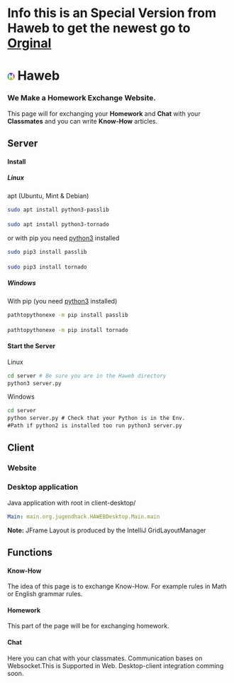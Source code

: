 # Info this is an Special Version from Haweb to get the newest go to [Orginal]("https://github.com/AntonK123/Haweb/")
# ![Haweb](/client-html/icon/favicon-16x16.png) Haweb
### We Make a Homework Exchange Website. ###

This page will for exchanging your **Homework** and **Chat** with your **Classmates** and you can write **Know-How** articles.



## Server
#### Install
##### Linux
apt (Ubuntu, Mint & Debian)
```bash
sudo apt install python3-passlib

sudo apt install python3-tornado
```
or with pip you need [python3]("https://www.python.org/downloads/") installed
```bash
sudo pip3 install passlib

sudo pip3 install tornado
```
##### Windows
With pip (you need [python3]("https://www.python.org/downloads/") installed)
```cmd
pathtopythonexe -m pip install passlib

pathtopythonexe -m pip install tornado
```

#### Start the Server

Linux
```bash
cd server # Be sure you are in the Haweb directory
python3 server.py 
```
Windows
```cmd
cd server
python server.py # Check that your Python is in the Env. 
#Path if python2 is installed too run python3 server.py
```



## Client

### Website



### Desktop application

Java application with root in client-desktop/
```YAML
Main: main.org.jugendhack.HAWEBDesktop.Main.main
```
**Note:** JFrame Layout is produced by the IntelliJ GridLayoutManager




## Functions

#### Know-How

The idea of this page is to exchange Know-How. For example rules in Math or English grammar rules.

#### Homework

This part of the page will be for exchanging homework.

#### Chat

Here you can chat with your classmates.
Communication bases on Websocket.This is Supported in Web. Desktop-client integration comming soon.
